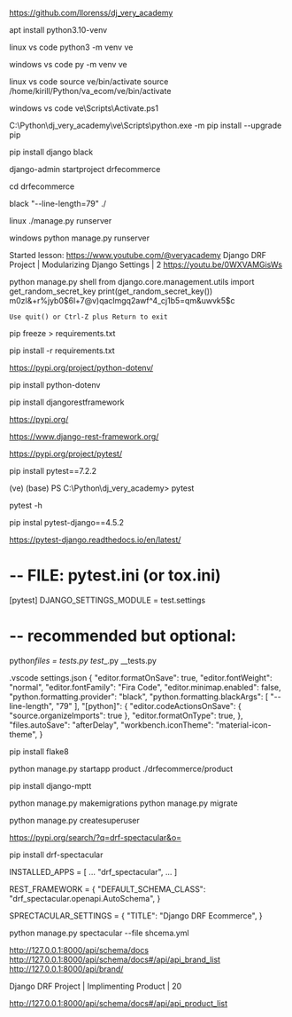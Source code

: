 https://github.com/llorenss/dj_very_academy

apt install python3.10-venv

linux vs code
python3 -m venv ve

windows vs code
py -m venv ve

linux vs code
source ve/bin/activate
source /home/kirill/Python/va_ecom/ve/bin/activate

windows vs code
ve\Scripts\Activate.ps1

C:\Python\dj_very_academy\ve\Scripts\python.exe -m pip install --upgrade pip

pip install django black

django-admin startproject drfecommerce

cd drfecommerce

black "--line-length=79" ./

linux
./manage.py runserver

windows
python manage.py runserver

Started lesson:
https://www.youtube.com/@veryacademy
Django DRF Project | Modularizing Django Settings | 2
https://youtu.be/0WXVAMGisWs

python manage.py shell
from django.core.management.utils import get_random_secret_key
print(get_random_secret_key())
m0zl&+r%jyb0$6l+7@v)qaclmgq2awf^4_cj1b5=qm&uwvk5$c

    Use quit() or Ctrl-Z plus Return to exit

pip freeze > requirements.txt

pip install -r requirements.txt

https://pypi.org/project/python-dotenv/

pip install python-dotenv

pip install djangorestframework

https://pypi.org/

https://www.django-rest-framework.org/

https://pypi.org/project/pytest/

pip install pytest==7.2.2

(ve) (base) PS C:\Python\dj_very_academy> pytest

pytest -h

pip instal pytest-django==4.5.2

https://pytest-django.readthedocs.io/en/latest/

# -- FILE: pytest.ini (or tox.ini)

[pytest]
DJANGO_SETTINGS_MODULE = test.settings

# -- recommended but optional:

python*files = tests.py test*_.py _\_tests.py

.vscode
settings.json
{
"editor.formatOnSave": true,
"editor.fontWeight": "normal",
"editor.fontFamily": "Fira Code",
"editor.minimap.enabled": false,
"python.formatting.provider": "black",
"python.formatting.blackArgs": [
"--line-length",
"79"
],
"[python]": {
"editor.codeActionsOnSave": {
"source.organizeImports": true
},
"editor.formatOnType": true,
},
"files.autoSave": "afterDelay",
"workbench.iconTheme": "material-icon-theme",
}

pip install flake8

python manage.py startapp product ./drfecommerce/product

pip install django-mptt

python manage.py makemigrations
python manage.py migrate

python manage.py createsuperuser

https://pypi.org/search/?q=drf-spectacular&o=

pip install drf-spectacular

INSTALLED_APPS = [
...
"drf_spectacular",
...
]

REST_FRAMEWORK = {
"DEFAULT_SCHEMA_CLASS": "drf_spectacular.openapi.AutoSchema",
}

SPRECTACULAR_SETTINGS = {
"TITLE": "Django DRF Ecommerce",
}

python manage.py spectacular --file shcema.yml

http://127.0.0.1:8000/api/schema/docs
http://127.0.0.1:8000/api/schema/docs#/api/api_brand_list
http://127.0.0.1:8000/api/brand/


 Django DRF Project | Implimenting Product | 20 

 http://127.0.0.1:8000/api/schema/docs#/api/api_product_list